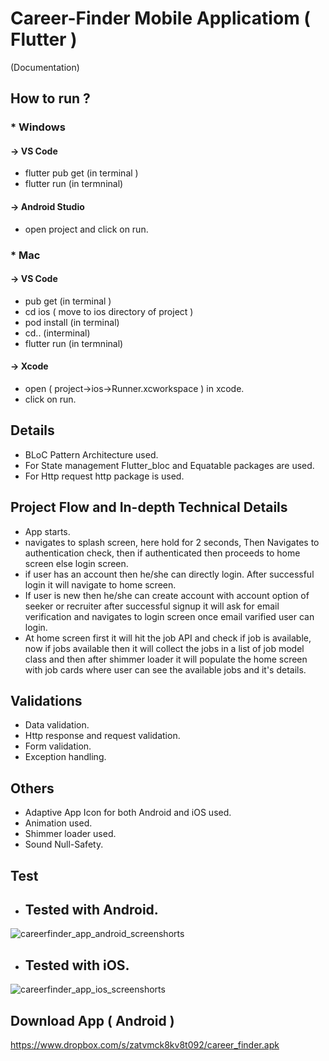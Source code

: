 # Career-Finder Mobile Applicatiom ( Flutter )
(Documentation)

## How to run ?

### * Windows

#### -> VS Code 
* flutter pub get (in terminal )
* flutter run (in termninal)

#### -> Android Studio
* open project and click on run.

### * Mac

#### -> VS Code 
* pub get (in terminal )
* cd ios ( move to ios directory of project )
* pod install (in terminal)
* cd.. (interminal)
* flutter run (in termninal)

#### -> Xcode
* open ( project->ios->Runner.xcworkspace ) in xcode.
* click on run.

## Details

* BLoC Pattern Architecture used.
* For State management Flutter_bloc and Equatable packages are used.
* For Http request http package is used.


## Project Flow and In-depth Technical Details

* App starts.
* navigates to splash screen, here hold for 2 seconds, Then Navigates to authentication check, then if authenticated then proceeds to home screen else login screen.
* if user has an account then he/she can directly login. After successful login it will navigate to home screen.
* If user is new then he/she can create account with account option of seeker or recruiter after successful signup it will ask for email verification and navigates to login screen once email varified user can login.
* At home screen first it will hit the job API and check if job is available, now if jobs available then it will collect the jobs in a list of job model class and then after shimmer loader it will populate the home screen with job cards where user can see the available jobs and it's details.


## Validations

* Data validation.
* Http response and request validation.
* Form validation.
* Exception handling.

## Others

* Adaptive App Icon for both Android and iOS used.
* Animation used.
* Shimmer loader used.
* Sound Null-Safety.

## Test

* ## Tested with Android.
![careerfinder_app_android_screenshorts](https://user-images.githubusercontent.com/22419021/127860384-1b2f7281-6059-488d-88dc-e7bd9a244588.png)


* ## Tested with iOS.
![careerfinder_app_ios_screenshorts](https://user-images.githubusercontent.com/22419021/127860452-e599b678-c342-41de-9e13-7811103771e8.png)


## Download App ( Android )
https://www.dropbox.com/s/zatvmck8kv8t092/career_finder.apk

